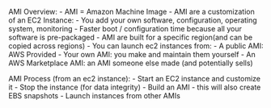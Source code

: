 AMI Overview:
    - AMI = Amazon Machine Image
    - AMI are a customization of an EC2 Instance:
        - You add your own software, configuration, operating system, monitoring
        - Faster boot / configuration time because all your software is pre-packaged
    - AMI are built for a specific region(and can be copied across regions)
    - You can launch ec2 instances from:
        - A public AMI: AWS Provided
        - Your own AMI: you make and maintain them yourself
        - An AWS Marketplace AMI: an AMI someone else made (and potentially sells)


AMI Process (from an ec2 instance):
    - Start an EC2 instance and customize it
    - Stop the instance (for data integrity)
    - Build an AMI - this will also create EBS snapshots
    - Launch instances from other AMIs